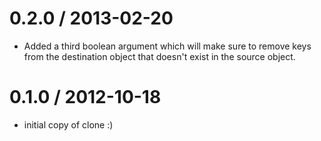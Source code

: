 
0.2.0 / 2013-02-20
==================

  * Added a third boolean argument which will make sure to remove keys from the destination object that doesn't exist in the source object.

0.1.0 / 2012-10-18
==================

  * initial copy of clone :)
